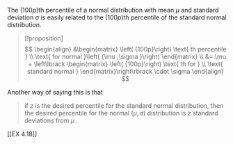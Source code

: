 The $\left( {100p}\right)$th percentile of a normal distribution with mean $\mu$ and standard deviation $\sigma$ is easily related to the $\left( {100p}\right)$th percentile of the standard normal distribution.

> [!proposition]
> $$
> \begin{align}
> &\begin{matrix} \left( {100p}\right) \text{ th percentile } \\ \text{ for normal }\left( {\mu ,\sigma }\right) \end{matrix} \\
> &= \mu + \left\lbrack \begin{matrix} \left( {100p}\right) \text{ th for } \\ \text{ standard normal } \end{matrix}\right\rbrack \cdot \sigma
> \end{align}
> $$

Another way of saying this is that
> if $z$ is the desired percentile for the standard normal distribution, then the desired percentile for the normal $\left( {\mu ,\sigma }\right)$ distribution is $z$ standard deviations from $\mu$ .

[[EX 4.18]]